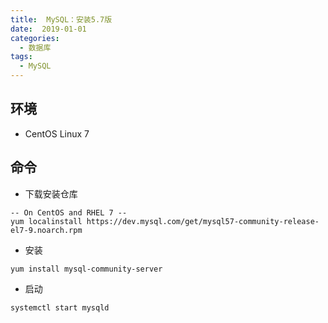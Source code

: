 ```yaml
---
title:  MySQL：安装5.7版
date:  2019-01-01
categories:
  - 数据库
tags:
  - MySQL
---
```


## 环境

* CentOS Linux 7

## 命令
- 下载安装仓库
```shell
-- On CentOS and RHEL 7 -- 
yum localinstall https://dev.mysql.com/get/mysql57-community-release-el7-9.noarch.rpm
```

- 安装
```shell
yum install mysql-community-server 
```

- 启动
```shell
systemctl start mysqld
```
